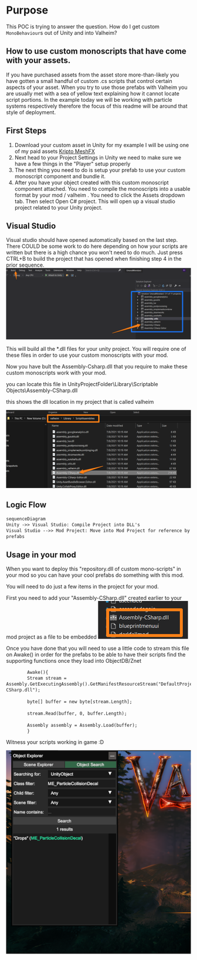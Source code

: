 # Purpose
This POC is trying to answer the question. How do I get custom `MonoBehaviour`s out of Unity and into Valheim? 





## How to use custom monoscripts that have come with your assets. 

If you have purchased assets from the asset store more-than-likely you have gotten a small handful of custom .cs scripts that control certain aspects of your asset. When you try to use those prefabs with Valheim you are usually met with a sea of yellow text explaining how it cannot locate script portions. In the example today we will be working with particle systems respectively therefore the focus of this readme will be around that style of deployment. 


## First Steps

 1. Download your custom asset in Unity for my example I will be using one of my paid assets [Kripto MeshFX](https://assetstore.unity.com/packages/vfx/particles/spells/mesh-effects-67803)
 2.  Next head to your Project Settings in Unity we need to make sure we have a few things in the "Player" setup properly 
 3. The next thing you need to do is setup your prefab to use your custom monoscript component and bundle it.
 4. After you have your object created with this custom monoscript component attached. You need to compile the monoscripts into a usable format by your mod / valheim . You need to click the Assets dropdown tab. Then select
Open C# project. This will open up a visual studio project related to your Unity project. 

## Visual Studio

Visual studio should have opened automatically based on the last step. There COULD be some work to do here depending on how your scripts are written but there is a high chance you won't need to do much. 
Just press CTRL+B to build the project that has opened when finishing step 4 in the prior sequence. 
![Visual Studio project view](VSProjectview.png)

This will build all the *.dll files for your unity project. You will require one of these files in order to use your custom monoscripts with your mod. 

Now you have bult the Assembly-Csharp.dll that you require to make these custom monoscripts work with your mod. 

you can locate this file in UnityProjectFolder\Library\Scriptable Objects\Assembly-CSharp.dll

this shows the dll location in my project that is called valheim

![Locationofdllfile](dlllocation.png)


## Logic Flow

```mermaid
sequenceDiagram
Unity ->> Visual Studio: Compile Project into DLL's
Visual Studio -->> Mod Project: Move into Mod Project for reference by prefabs
```


## Usage in your mod

When you want to deploy this "repository.dll of custom mono-scripts" in your mod so you can have your cool prefabs do something with this mod. 

You will need to do just a few items in the project for your mod. 

First you need to add your "Assembly-CSharp.dll" created earlier to your mod project as a file to be embedded
![Scripts Location in unity example](embeddedasset.png)

Once you have done that you will need to use a little code to stream this file on Awake() in order for the prefabs to be able to have their scripts find the supporting functions once they load into ObjectDB/Znet

		    Awake(){
		    Stream stream = Assembly.GetExecutingAssembly().GetManifestResourceStream("DefaultProjectNamespaceGoesHere.Assembly-CSharp.dll");

            byte[] buffer = new byte[stream.Length];

            stream.Read(buffer, 0, buffer.Length);

            Assembly assembly = Assembly.Load(buffer);
			}


Witness your scripts working in game :D 

![Proof of working concept](POC.PNG)
